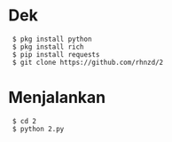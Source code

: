# Dek
```
 $ pkg install python
 $ pkg install rich 
 $ pip install requests 
 $ git clone https://github.com/rhnzd/2
 ```

# Menjalankan
```
 $ cd 2
 $ python 2.py
```
